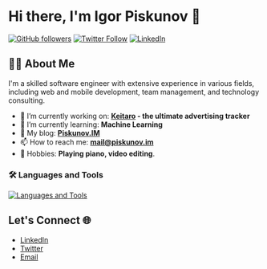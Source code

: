# Hi there, I'm Igor Piskunov 👋

[![GitHub followers](https://img.shields.io/github/followers/piskunovim?style=social)](https://github.com/piskunovim)
[![Twitter Follow](https://img.shields.io/twitter/follow/piskunovim?style=social)](https://twitter.com/piskunovim)
[![LinkedIn](https://img.shields.io/badge/Connect_with_me-LinkedIn-blue?style=social&logo=linkedin)](https://www.linkedin.com/in/piskunovim/)


## 👨‍💻 About Me

I'm a skilled software engineer with extensive experience in various fields, including web and mobile development, team management, and technology consulting.

- 🔭 I’m currently working on: **[Keitaro](https://keitaro.io/en/) - the ultimate advertising tracker**
- 🌱 I’m currently learning: **Machine Learning**
- 💬 My blog: **[Piskunov.IM](https://piskunov.im)**
- 📫 How to reach me: **[mail@piskunov.im](mailto:mail@piskunov.im)**
- 🎵 Hobbies: **Playing piano, video editing**.

### 🛠️ Languages and Tools

[![Languages and Tools](https://skillicons.dev/icons?i=js,ts,coffeescript,php,python,java,cpp,react,redux,angular,electron,webpack,styledcomponents,d3,pug,jest,selenium,nodejs,deno,express,nestjs,mongodb,mysql,postgres,sqlite,sequelize,gatsby,pytorch,git,gitlab,docker,heroku,nginx,jenkins,ansible,aws,bash,neovim,linux,ableton)](https://piskunov.im)

## Let's Connect 🌐

- [LinkedIn](https://www.linkedin.com/in/piskunovim/)
- [Twitter](https://twitter.com/piskunovim)
- [Email](mailto:mail@piskunov.im)
